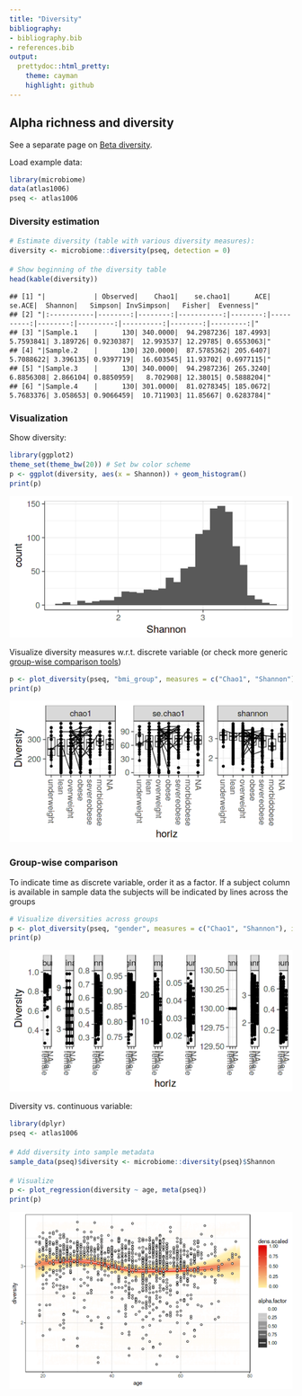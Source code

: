```yaml
---
title: "Diversity"
bibliography: 
- bibliography.bib
- references.bib
output: 
  prettydoc::html_pretty:
    theme: cayman
    highlight: github
---
```

<!--
  %\VignetteEngine{knitr::rmarkdown}
  %\VignetteIndexEntry{microbiome tutorial - diversity}
  %\usepackage[utf8]{inputenc}
  %\VignetteEncoding{UTF-8}  
-->


## Alpha richness and diversity

See a separate page on [Beta diversity](Betadiversity.html).

Load example data:


```r
library(microbiome)
data(atlas1006)
pseq <- atlas1006
```


### Diversity estimation


```r
# Estimate diversity (table with various diversity measures):
diversity <- microbiome::diversity(pseq, detection = 0)

# Show beginning of the diversity table
head(kable(diversity))
```

```
## [1] "|            | Observed|    Chao1|    se.chao1|      ACE|     se.ACE|  Shannon|   Simpson| InvSimpson|   Fisher|  Evenness|"
## [2] "|:-----------|--------:|--------:|-----------:|--------:|----------:|--------:|---------:|----------:|--------:|---------:|"
## [3] "|Sample.1    |      130| 340.0000|  94.2987236| 187.4993|  5.7593841| 3.189726| 0.9230387|  12.993537| 12.29785| 0.6553063|"
## [4] "|Sample.2    |      130| 320.0000|  87.5785362| 205.6407|  5.7088622| 3.396135| 0.9397719|  16.603545| 11.93702| 0.6977115|"
## [5] "|Sample.3    |      130| 340.0000|  94.2987236| 265.3240|  6.8856308| 2.866104| 0.8850959|   8.702908| 12.38015| 0.5888204|"
## [6] "|Sample.4    |      130| 301.0000|  81.0278345| 185.0672|  5.7683376| 3.058653| 0.9066459|  10.711903| 11.85667| 0.6283784|"
```



### Visualization

Show diversity:


```r
library(ggplot2)
theme_set(theme_bw(20)) # Set bw color scheme
p <- ggplot(diversity, aes(x = Shannon)) + geom_histogram()
print(p)
```

![plot of chunk div-example2](figure/div-example2-1.png)

Visualize diversity measures w.r.t. discrete variable (or check more generic [group-wise comparison tools](Comparisons.html))


```r
p <- plot_diversity(pseq, "bmi_group", measures = c("Chao1", "Shannon"), indicate.subjects = FALSE)
print(p)
```

![plot of chunk div-example2bb](figure/div-example2bb-1.png)

### Group-wise comparison

To indicate time as discrete variable, order it as a factor. If a
subject column is available in sample data the subjects will be
indicated by lines across the groups


```r
# Visualize diversities across groups
p <- plot_diversity(pseq, "gender", measures = c("Chao1", "Shannon"), indicate.subject = TRUE)
print(p)
```

![plot of chunk div-groupwise](figure/div-groupwise-1.png)


Diversity vs. continuous variable:


```r
library(dplyr)
pseq <- atlas1006

# Add diversity into sample metadata
sample_data(pseq)$diversity <- microbiome::diversity(pseq)$Shannon

# Visualize
p <- plot_regression(diversity ~ age, meta(pseq))
print(p)
```

![plot of chunk diversity-example13](figure/diversity-example13-1.png)


